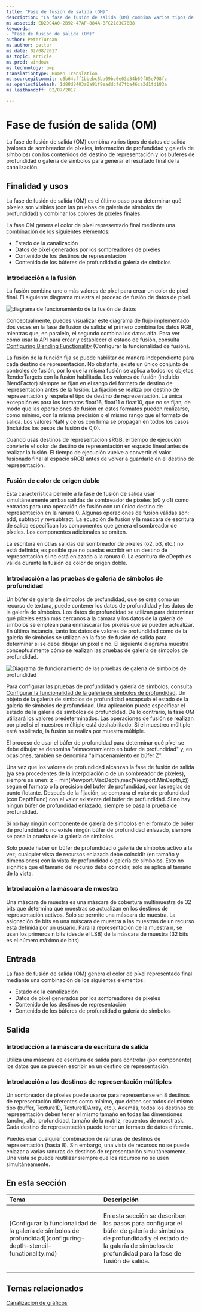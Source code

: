 ```yaml
---
title: "Fase de fusión de salida (OM)"
description: "La fase de fusión de salida (OM) combina varios tipos de datos de salida (valores de sombreador de píxeles, información de profundidad y galería de símbolos) con los contenidos del destino de representación y los búferes de profundidad o galería de símbolos para generar el resultado final de la canalización."
ms.assetid: ED2DC4A0-2B92-47AF-884A-BFC2183C78B8
keywords:
- "Fase de fusión de salida (OM)"
author: PeterTurcan
ms.author: pettur
ms.date: 02/08/2017
ms.topic: article
ms.prod: windows
ms.technology: uwp
translationtype: Human Translation
ms.sourcegitcommit: c6b64cff1bbebc8ba69bc6e03d34b69f85e798fc
ms.openlocfilehash: 1d88d8403a0a91f9eaddcfd7fba46ca3d1fd183a
ms.lasthandoff: 02/07/2017

---
```


# <a name="output-merger-om-stage"></a>Fase de fusión de salida (OM)


La fase de fusión de salida (OM) combina varios tipos de datos de salida (valores de sombreador de píxeles, información de profundidad y galería de símbolos) con los contenidos del destino de representación y los búferes de profundidad o galería de símbolos para generar el resultado final de la canalización.

## <a name="span-idpurpose-and-usesspanspan-idpurpose-and-usesspanspan-idpurpose-and-usesspanpurpose-and-uses"></a><span id="Purpose-and-uses"></span><span id="purpose-and-uses"></span><span id="PURPOSE-AND-USES"></span>Finalidad y usos


La fase de fusión de salida (OM) es el último paso para determinar qué píxeles son visibles (con las pruebas de galería de símbolos de profundidad) y combinar los colores de píxeles finales.

La fase OM genera el color de píxel representado final mediante una combinación de los siguientes elementos:

-   Estado de la canalización
-   Datos de píxel generados por los sombreadores de píxeles
-   Contenido de los destinos de representación
-   Contenido de los búferes de profundidad o galería de símbolos

### <a name="span-idblending-overviewspanspan-idblending-overviewspanspan-idblending-overviewspanblending-overview"></a><span id="Blending-overview"></span><span id="blending-overview"></span><span id="BLENDING-OVERVIEW"></span>Introducción a la fusión

La fusión combina uno o más valores de píxel para crear un color de píxel final. El siguiente diagrama muestra el proceso de fusión de datos de píxel.

![diagrama de funcionamiento de la fusión de datos](images/d3d10-blend-state.png)

Conceptualmente, puedes visualizar este diagrama de flujo implementado dos veces en la fase de fusión de salida: el primero combina los datos RGB, mientras que, en paralelo, el segundo combina los datos alfa. Para ver cómo usar la API para crear y establecer el estado de fusión, consulta [Configuring Blending Functionality](https://msdn.microsoft.com/library/windows/desktop/bb205072) (Configurar la funcionalidad de fusión).

La fusión de la función fija se puede habilitar de manera independiente para cada destino de representación. No obstante, existe un único conjunto de controles de fusión, por lo que la misma fusión se aplica a todos los objetos RenderTargets con la fusión habilitada. Los valores de fusión (incluido BlendFactor) siempre se fijan en el rango del formato de destino de representación antes de la fusión. La fijación se realiza por destino de representación y respeta el tipo de destino de representación. La única excepción es para los formatos float16, float11 o float10, que no se fijan, de modo que las operaciones de fusión en estos formatos pueden realizarse, como mínimo, con la misma precisión o el mismo rango que el formato de salida. Los valores NaN y ceros con firma se propagan en todos los casos (incluidos los pesos de fusión de 0,0).

Cuando usas destinos de representación sRGB, el tiempo de ejecución convierte el color de destino de representación en espacio lineal antes de realizar la fusión. El tiempo de ejecución vuelve a convertir el valor fusionado final al espacio sRGB antes de volver a guardarlo en el destino de representación.

### <a name="span-iddual-source-color-blendingspanspan-iddual-source-color-blendingspanspan-iddual-source-color-blendingspandual-source-color-blending"></a><span id="Dual-source-color-blending"></span><span id="dual-source-color-blending"></span><span id="DUAL-SOURCE-COLOR-BLENDING"></span>Fusión de color de origen doble

Esta característica permite a la fase de fusión de salida usar simultáneamente ambas salidas de sombreador de píxeles (o0 y o1) como entradas para una operación de fusión con un único destino de representación en la ranura 0. Algunas operaciones de fusión válidas son: add, subtract y revsubtract. La ecuación de fusión y la máscara de escritura de salida especifican los componentes que genera el sombreador de píxeles. Los componentes adicionales se omiten.

La escritura en otras salidas del sombreador de píxeles (o2, o3, etc.) no está definida; es posible que no puedas escribir en un destino de representación si no está enlazado a la ranura 0. La escritura de oDepth es válida durante la fusión de color de origen doble.

### <a name="span-iddepth-stencil-testspanspan-iddepth-stencil-testspanspan-iddepth-stencil-testspandepth-stencil-testing-overview"></a><span id="Depth-Stencil-Test"></span><span id="depth-stencil-test"></span><span id="DEPTH-STENCIL-TEST"></span>Introducción a las pruebas de galería de símbolos de profundidad

Un búfer de galería de símbolos de profundidad, que se crea como un recurso de textura, puede contener los datos de profundidad y los datos de la galería de símbolos. Los datos de profundidad se utilizan para determinar qué píxeles están más cercanos a la cámara y los datos de la galería de símbolos se emplean para enmascarar los píxeles que se pueden actualizar. En última instancia, tanto los datos de valores de profundidad como de la galería de símbolos se utilizan en la fase de fusión de salida para determinar si se debe dibujar un píxel o no. El siguiente diagrama muestra conceptualmente cómo se realizan las pruebas de galería de símbolos de profundidad.

![Diagrama de funcionamiento de las pruebas de galería de símbolos de profundidad](images/d3d10-depth-stencil-test.png)

Para configurar las pruebas de profundidad y galería de símbolos, consulta [Configurar la funcionalidad de la galería de símbolos de profundidad](configuring-depth-stencil-functionality.md). Un objeto de la galería de símbolos de profundidad encapsula el estado de la galería de símbolos de profundidad. Una aplicación puede especificar el estado de la galería de símbolos de profundidad. De lo contrario, la fase OM utilizará los valores predeterminados. Las operaciones de fusión se realizan por píxel si el muestreo múltiple está deshabilitado. Si el muestreo múltiple está habilitado, la fusión se realiza por muestra múltiple.

El proceso de usar el búfer de profundidad para determinar qué píxel se debe dibujar se denomina "almacenamiento en búfer de profundidad" y, en ocasiones, también se denomina "almacenamiento en búfer Z".

Una vez que los valores de profundidad alcanzan la fase de fusión de salida (ya sea procedentes de la interpolación o de un sombreador de píxeles), siempre se unen: z = min(Viewport.MaxDepth,max(Viewport.MinDepth,z)) según el formato o la precisión del búfer de profundidad, con las reglas de punto flotante. Después de la fijación, se compara el valor de profundidad (con DepthFunc) con el valor existente del búfer de profundidad. Si no hay ningún búfer de profundidad enlazado, siempre se pasa la prueba de profundidad.

Si no hay ningún componente de galería de símbolos en el formato de búfer de profundidad o no existe ningún búfer de profundidad enlazado, siempre se pasa la prueba de la galería de símbolos.

Solo puede haber un búfer de profundidad o galería de símbolos activo a la vez; cualquier vista de recursos enlazada debe coincidir (en tamaño y dimensiones) con la vista de profundidad o galería de símbolos. Esto no significa que el tamaño del recurso deba coincidir, solo se aplica al tamaño de la vista.

### <a name="span-idsample-maskspanspan-idsample-maskspanspan-idsample-maskspansample-mask-overview"></a><span id="Sample-Mask"></span><span id="sample-mask"></span><span id="SAMPLE-MASK"></span>Introducción a la máscara de muestra

Una máscara de muestra es una máscara de cobertura multimuestra de 32 bits que determina qué muestras se actualizan en los destinos de representación activos. Solo se permite una máscara de muestra. La asignación de bits en una máscara de muestra a las muestras de un recurso está definida por un usuario. Para la representación de la muestra n, se usan los primeros n bits (desde el LSB) de la máscara de muestra (32 bits es el número máximo de bits).

## <a name="span-idinputspanspan-idinputspanspan-idinputspaninput"></a><span id="Input"></span><span id="input"></span><span id="INPUT"></span>Entrada


La fase de fusión de salida (OM) genera el color de píxel representado final mediante una combinación de los siguientes elementos:

-   Estado de la canalización
-   Datos de píxel generados por los sombreadores de píxeles
-   Contenido de los destinos de representación
-   Contenido de los búferes de profundidad o galería de símbolos

## <a name="span-idoutputspanspan-idoutputspanspan-idoutputspanoutput"></a><span id="Output"></span><span id="output"></span><span id="OUTPUT"></span>Salida


### <a name="span-idoutput-write-mask-overviewspanspan-idoutput-write-mask-overviewspanspan-idoutput-write-mask-overviewspanoutput-write-mask-overview"></a><span id="Output-write-mask-overview"></span><span id="output-write-mask-overview"></span><span id="OUTPUT-WRITE-MASK-OVERVIEW"></span>Introducción a la máscara de escritura de salida

Utiliza una máscara de escritura de salida para controlar (por componente) los datos que se pueden escribir en un destino de representación.

### <a name="span-idmultiple-render-targets-overviewspanspan-idmultiple-render-targets-overviewspanspan-idmultiple-render-targets-overviewspanmultiple-render-targets-overview"></a><span id="Multiple-render-targets-overview"></span><span id="multiple-render-targets-overview"></span><span id="MULTIPLE-RENDER-TARGETS-OVERVIEW"></span>Introducción a los destinos de representación múltiples

Un sombreador de píxeles puede usarse para representarse en 8 destinos de representación diferentes como mínimo, que deben ser todos del mismo tipo (buffer, Texture1D, Texture1DArray, etc.). Además, todos los destinos de representación deben tener el mismo tamaño en todas las dimensiones (ancho, alto, profundidad, tamaño de la matriz, recuentos de muestras). Cada destino de representación puede tener un formato de datos diferente.

Puedes usar cualquier combinación de ranuras de destinos de representación (hasta 8). Sin embargo, una vista de recursos no se puede enlazar a varias ranuras de destinos de representación simultáneamente. Una vista se puede reutilizar siempre que los recursos no se usen simultáneamente.

## <a name="span-idin-this-sectionspanin-this-section"></a><span id="in-this-section"></span>En esta sección


<table>
<colgroup>
<col width="50%" />
<col width="50%" />
</colgroup>
<thead>
<tr class="header">
<th align="left">Tema</th>
<th align="left">Descripción</th>
</tr>
</thead>
<tbody>
<tr class="odd">
<td align="left"><p>[Configurar la funcionalidad de la galería de símbolos de profundidad](configuring-depth-stencil-functionality.md)</p></td>
<td align="left"><p>En esta sección se describen los pasos para configurar el búfer de galería de símbolos de profundidad y el estado de la galería de símbolos de profundidad para la fase de fusión de salida.</p></td>
</tr>
</tbody>
</table>

 

## <a name="span-idrelated-topicsspanrelated-topics"></a><span id="related-topics"></span>Temas relacionados


[Canalización de gráficos](graphics-pipeline.md)

 

 






